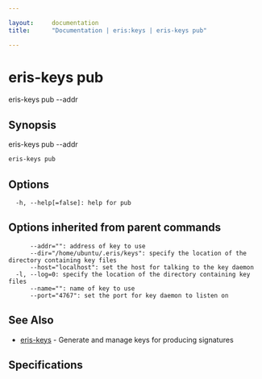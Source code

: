 ```yaml
---

layout:     documentation
title:      "Documentation | eris:keys | eris-keys pub"

---
```


# eris-keys pub

eris-keys pub --addr <addr>

## Synopsis

eris-keys pub --addr <addr>

```bash
eris-keys pub
```

## Options

```
  -h, --help[=false]: help for pub
```

## Options inherited from parent commands

```
      --addr="": address of key to use
      --dir="/home/ubuntu/.eris/keys": specify the location of the directory containing key files
      --host="localhost": set the host for talking to the key daemon
  -l, --log=0: specify the location of the directory containing key files
      --name="": name of key to use
      --port="4767": set the port for key daemon to listen on
```

## See Also

* [eris-keys](https://docs.erisindustries.com/documentation/eris-keys/0.12.0/eris-keys/)	 - Generate and manage keys for producing signatures

## Specifications


